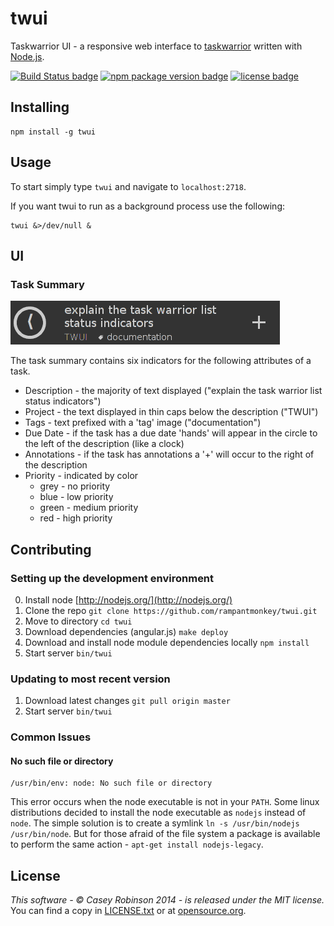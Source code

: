 # twui

Taskwarrior UI - a responsive web interface to [taskwarrior](http://taskwarrior.org/) written with [Node.js](http://nodejs.org/).

[![Build Status badge](http://img.shields.io/travis/rampantmonkey/twui.svg?style=flat)](https://travis-ci.org/rampantmonkey/twui) [![npm package version badge](http://img.shields.io/npm/v/twui.svg?style=flat)](https://www.npmjs.org/package/twui) [![license badge](http://img.shields.io/badge/license-MIT-blue.svg?style=flat)](http://opensource.org/licenses/MIT)

## Installing

    npm install -g twui

## Usage

To start simply type `twui` and navigate to `localhost:2718`.

If you want twui to run as a background process use the following:

    twui &>/dev/null &

## UI

### Task Summary
![task summary ui](doc/images/task-summary-overview.png)

The task summary contains six indicators for the following attributes of a task.

- Description - the majority of text displayed ("explain the task warrior list status indicators")
- Project - the text displayed in thin caps below the description ("TWUI")
- Tags - text prefixed with a 'tag' image ("documentation")
- Due Date - if the task has a due date 'hands' will appear in the circle to the left of the description (like a clock)
- Annotations - if the task has annotations a '+' will occur to the right of the description
- Priority - indicated by color
    + grey - no priority
    + blue - low priority
    + green - medium priority
    + red - high priority

## Contributing

### Setting up the development environment

0. Install node [http://nodejs.org/](http://nodejs.org/)
1. Clone the repo `git clone https://github.com/rampantmonkey/twui.git`
2. Move to directory `cd twui`
3. Download dependencies (angular.js) `make deploy`
4. Download and install node module dependencies locally `npm install`
5. Start server `bin/twui`

### Updating to most recent version

1. Download latest changes `git pull origin master`
2. Start server `bin/twui`

### Common Issues

#### No such file or directory

    /usr/bin/env: node: No such file or directory

This error occurs when the node executable is not in your `PATH`.
Some linux distributions decided to install the node executable as `nodejs` instead of `node`.
The simple solution is to create a symlink `ln -s /usr/bin/nodejs  /usr/bin/node`.
But for those afraid of the file system a package is available to perform the same action - `apt-get install nodejs-legacy`.

## License
_This software - &copy; Casey Robinson 2014 - is released under the MIT license._
You can find a copy in [LICENSE.txt](LICENSE.txt) or at [opensource.org](http://opensource.org/licenses/MIT).
